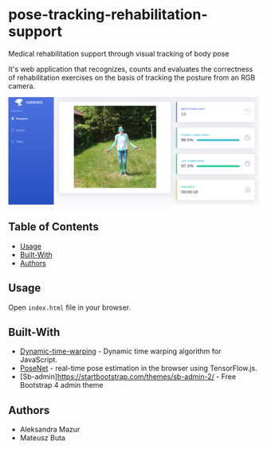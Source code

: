 # pose-tracking-rehabilitation-support
Medical rehabilitation support through visual tracking of body pose

It's web application that recognizes, counts and evaluates the correctness of rehabilitation exercises on the basis of tracking the posture from an RGB camera.

![App](docs/app.png?raw=true "Title")

## Table of Contents
<!-- - [Features](#features) -->
- [Usage](#usage)
- [Built-With](#built-with)
- [Authors](#authors)

<!--
## Features
* 
-->

## Usage     
Open `index.html` file in your browser.

## Built-With

* [Dynamic-time-warping](https://github.com/GordonLesti/dynamic-time-warping) - Dynamic time warping algorithm for JavaScript. 
* [PoseNet](https://github.com/tensorflow/tfjs-models/tree/master/posenet) - real-time pose estimation in the browser using TensorFlow.js.
* [Sb-admin]https://startbootstrap.com/themes/sb-admin-2/ - Free Bootstrap 4 admin theme


## Authors
* Aleksandra Mazur
* Mateusz Buta
